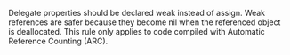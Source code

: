 Delegate properties should be declared weak instead of assign. Weak references are safer because they become nil when the referenced object is deallocated. This rule only applies to code compiled with Automatic Reference Counting (ARC).
